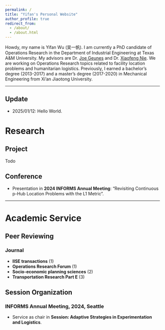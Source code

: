 ```yaml
---
permalink: /
title: "Yifan's Personal Website"
author_profile: true
redirect_from: 
  - /about/
  - /about.html
---
```


Howdy, my name is Yifan Wu (吴一帆). I am currently a PhD candidate of Operations Research in the Department of Industrial Engineering at Texas A&M University. My advisors are Dr. [Joe Geunes](https://engineering.tamu.edu/industrial/profiles/geunes-joe.html) and Dr. [Xiaofeng Nie](https://engineering.tamu.edu/etid/profiles/nie-xiaofeng.html). We are working on Operations Research topics related to facility location problems and humanitarian logistics. Previously, I earned a bachelor’s degree (2013-2017) and a master’s degree (2017-2020) in Mechanical Engineering from Xi’an Jiaotong University.

---

## Update

- 2025/01/12: Hello World.


# Research 
## Project
Todo

## Conference
- Presentation in **2024 INFORMS Annual Meeting**: “Revisiting Continuous p-Hub Location Problems with the L1 Metric”.

---

# Academic Service

## Peer Reviewing
### Journal
- **IISE transactions** (1)
- **Operations Research Forum** (1)
- **Socio-economic planning sciences** (2)
- **Transportation Research Part E** (3)

## Session Organization

### INFORMS Annual Meeting, 2024, Seattle
- Service as chair in **Session: Adaptive Strategies in Experimentation and Logistics**. 



